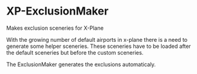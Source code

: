 XP-ExclusionMaker
=================

Makes exclusion sceneries for X-Plane

With the growing number of default airports in x-plane there is a need to generate some helper sceneries. These sceneries have to be loaded after the default sceneries but before the custom sceneries.

The ExclusionMaker generates the exclusions automaticaly.
